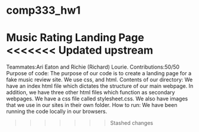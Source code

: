 # comp333_hw1
 Music Rating Landing Page
<<<<<<< Updated upstream
=======
Teammates:Ari Eaton and Richie (Richard) Lourie.
Contributions:50/50
Purpose of code: The purpose of our code is to create a landing page for a fake music review site.
We use css, and html.
Contents of our directory: We have an index html file which dictates the structure of our main webpage. In addition, we have three other html files which function as secondary webpages. We have a css file called stylesheet.css. We also have images that we use in our sites in their own folder.
How to run: We have been running the code locally in our browsers. 
>>>>>>> Stashed changes
